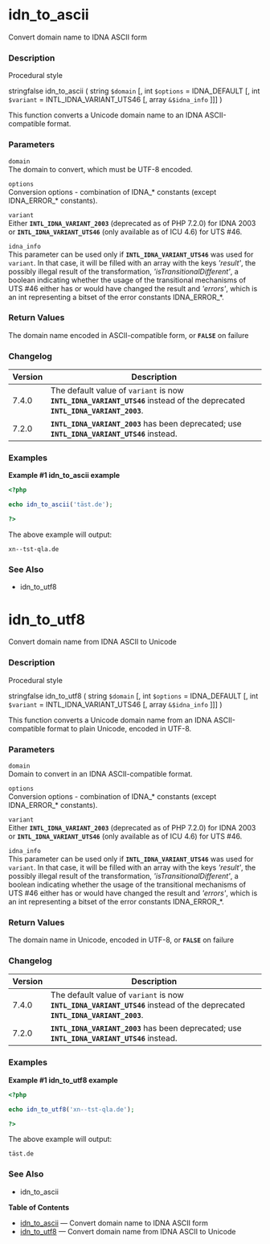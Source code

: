 idn\_to\_ascii
==============

Convert domain name to IDNA ASCII form

### Description

Procedural style

<span class="type"><span class="type">string</span><span
class="type">false</span></span> <span
class="methodname">idn\_to\_ascii</span> ( <span
class="methodparam"><span class="type">string</span> `$domain`</span>
\[, <span class="methodparam"><span class="type">int</span>
`$options`<span class="initializer"> = IDNA\_DEFAULT</span></span> \[,
<span class="methodparam"><span class="type">int</span> `$variant`<span
class="initializer"> = INTL\_IDNA\_VARIANT\_UTS46</span></span> \[,
<span class="methodparam"><span class="type">array</span>
`&$idna_info`</span> \]\]\] )

This function converts a Unicode domain name to an IDNA ASCII-compatible
format.

### Parameters

`domain`  
The domain to convert, which must be UTF-8 encoded.

`options`  
Conversion options - combination of IDNA\_\* constants (except
IDNA\_ERROR\_\* constants).

`variant`  
Either **`INTL_IDNA_VARIANT_2003`** (deprecated as of PHP 7.2.0) for
IDNA 2003 or **`INTL_IDNA_VARIANT_UTS46`** (only available as of ICU
4.6) for UTS \#46.

`idna_info`  
This parameter can be used only if **`INTL_IDNA_VARIANT_UTS46`** was
used for `variant`. In that case, it will be filled with an array with
the keys *'result'*, the possibly illegal result of the transformation,
*'isTransitionalDifferent'*, a boolean indicating whether the usage of
the transitional mechanisms of UTS \#46 either has or would have changed
the result and *'errors'*, which is an <span class="type">int</span>
representing a bitset of the error constants IDNA\_ERROR\_\*.

### Return Values

The domain name encoded in ASCII-compatible form, or **`FALSE`** on
failure

### Changelog

| Version | Description                                                                                                                 |
|---------|-----------------------------------------------------------------------------------------------------------------------------|
| 7.4.0   | The default value of `variant` is now **`INTL_IDNA_VARIANT_UTS46`** instead of the deprecated **`INTL_IDNA_VARIANT_2003`**. |
| 7.2.0   | **`INTL_IDNA_VARIANT_2003`** has been deprecated; use **`INTL_IDNA_VARIANT_UTS46`** instead.                                |

### Examples

**Example \#1 <span class="function">idn\_to\_ascii</span> example**

``` php
<?php

echo idn_to_ascii('täst.de'); 

?>
```

The above example will output:

    xn--tst-qla.de

### See Also

-   <span class="function">idn\_to\_utf8</span>

idn\_to\_utf8
=============

Convert domain name from IDNA ASCII to Unicode

### Description

Procedural style

<span class="type"><span class="type">string</span><span
class="type">false</span></span> <span
class="methodname">idn\_to\_utf8</span> ( <span
class="methodparam"><span class="type">string</span> `$domain`</span>
\[, <span class="methodparam"><span class="type">int</span>
`$options`<span class="initializer"> = IDNA\_DEFAULT</span></span> \[,
<span class="methodparam"><span class="type">int</span> `$variant`<span
class="initializer"> = INTL\_IDNA\_VARIANT\_UTS46</span></span> \[,
<span class="methodparam"><span class="type">array</span>
`&$idna_info`</span> \]\]\] )

This function converts a Unicode domain name from an IDNA
ASCII-compatible format to plain Unicode, encoded in UTF-8.

### Parameters

`domain`  
Domain to convert in an IDNA ASCII-compatible format.

`options`  
Conversion options - combination of IDNA\_\* constants (except
IDNA\_ERROR\_\* constants).

`variant`  
Either **`INTL_IDNA_VARIANT_2003`** (deprecated as of PHP 7.2.0) for
IDNA 2003 or **`INTL_IDNA_VARIANT_UTS46`** (only available as of ICU
4.6) for UTS \#46.

`idna_info`  
This parameter can be used only if **`INTL_IDNA_VARIANT_UTS46`** was
used for `variant`. In that case, it will be filled with an array with
the keys *'result'*, the possibly illegal result of the transformation,
*'isTransitionalDifferent'*, a boolean indicating whether the usage of
the transitional mechanisms of UTS \#46 either has or would have changed
the result and *'errors'*, which is an <span class="type">int</span>
representing a bitset of the error constants IDNA\_ERROR\_\*.

### Return Values

The domain name in Unicode, encoded in UTF-8, or **`FALSE`** on failure

### Changelog

| Version | Description                                                                                                                 |
|---------|-----------------------------------------------------------------------------------------------------------------------------|
| 7.4.0   | The default value of `variant` is now **`INTL_IDNA_VARIANT_UTS46`** instead of the deprecated **`INTL_IDNA_VARIANT_2003`**. |
| 7.2.0   | **`INTL_IDNA_VARIANT_2003`** has been deprecated; use **`INTL_IDNA_VARIANT_UTS46`** instead.                                |

### Examples

**Example \#1 <span class="function">idn\_to\_utf8</span> example**

``` php
<?php

echo idn_to_utf8('xn--tst-qla.de'); 

?>
```

The above example will output:

    täst.de

### See Also

-   <span class="function">idn\_to\_ascii</span>

**Table of Contents**

-   [idn\_to\_ascii](/ref/intl/idn.html#idn_to_ascii) — Convert domain
    name to IDNA ASCII form
-   [idn\_to\_utf8](/ref/intl/idn.html#idn_to_utf8) — Convert domain
    name from IDNA ASCII to Unicode
